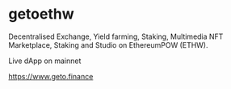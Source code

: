 # getoethw
Decentralised Exchange, Yield farming, Staking, Multimedia NFT Marketplace, Staking and Studio on EthereumPOW (ETHW).

Live dApp on mainnet 

https://www.geto.finance
